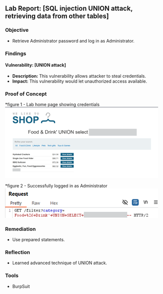 ## Lab Report: [SQL injection UNION attack, retrieving data from other tables]


###  Objective
- Retrieve Administrator password and log in as Administrator.  

###  Findings
#### Vulnerability: [UNION attack]
- **Description:** This vulnerability allows attacker to steal credentials.  
- **Impact:** This vulnerability would let unauthorized access available.   

### Proof of Concept   
*figure 1 - Lab home page showing credentials  
<img src="https://github.com/itr-a/SQLi/blob/main/Assets/find_string_data_result.png" alt="figure1" width="500"/>   
    
*figure 2 - Successfully logged in as Administrator  
<img src="https://github.com/itr-a/SQLi/blob/main/Assets/find_string_data_payload.png" alt="figure2" width="500"/>   

###  Remediation
- Use prepared statements.

###  Reflection
- Learned advanced technique of UNION attack.

### Tools
- BurpSuit
